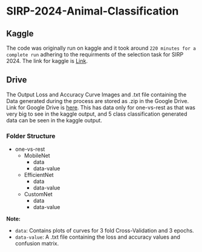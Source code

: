 # SIRP-2024-Animal-Classification



## Kaggle 
The code was originally run on kaggle and it took around `220 minutes for a complete run` adhering to the requirments of the selection task for SIRP 2024. The link for kaggle is <a href="https://www.kaggle.com/code/hexronus/ml-sirp-2024">Link</a>.

## Drive
The Output Loss and Accuracy Curve Images and .txt file containing the Data generated during the process are stored as .zip in the Google Drive. Link for Google Drive is <a href="https://drive.google.com/file/d/1zFaw7Lu64HEMIjBv_IF22twt7sPsHEHq/view?usp=sharing">here</a>. This has data only for one-vs-rest as that was very big to see in the kaggle output, and 5 class classification generated data can be seen in the kaggle output.
### Folder Structure

- one-vs-rest
  - MobileNet
    - data
    - data-value
  - EfficientNet
    - data
    - data-value
  - CustomNet
    - data
    - data-value

**Note:**

- `data`: Contains plots of curves for 3 fold Cross-Validation and 3 epochs.
- `data-value`: A .txt file containing the loss and accuracy values and confusion matrix.
